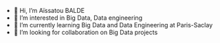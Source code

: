 - 👋 Hi, I’m Aïssatou BALDE
- 👀 I’m interested in Big Data, Data engineering
- 🌱 I’m currently learning Big Data and Data Engineering at Paris-Saclay
- 💞️ I’m looking for collaboration on Big Data projects


<!---
aiMBF/aiMBF is a ✨ special ✨ repository because its `README.md` (this file) appears on your GitHub profile.
You can click the Preview link to take a look at your changes.
--->
